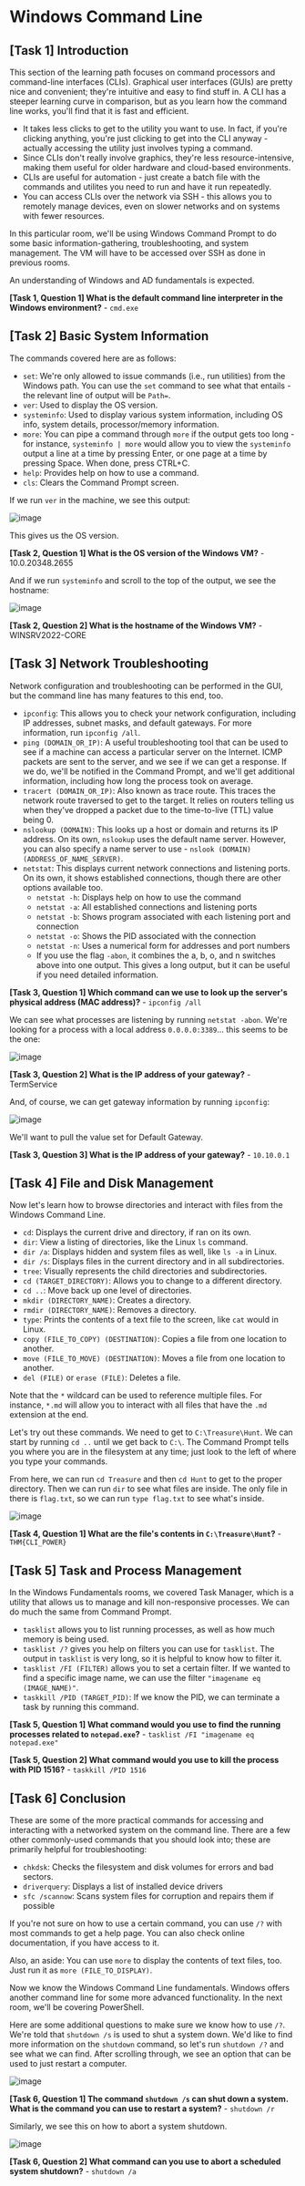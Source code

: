 # Windows Command Line

## [Task 1] Introduction

This section of the learning path focuses on command processors and command-line interfaces (CLIs). Graphical user interfaces (GUIs) are pretty nice and convenient; they're intuitive and easy to find stuff in. A CLI has a steeper learning curve in comparison, but as you learn how the command line works, you'll find that it is fast and efficient.
- It takes less clicks to get to the utility you want to use. In fact, if you're clicking anything, you're just clicking to get into the CLI anyway - actually accessing the utility just involves typing a command.
- Since CLIs don't really involve graphics, they're less resource-intensive, making them useful for older hardware and cloud-based environments.
- CLIs are useful for automation - just create a batch file with the commands and utilites you need to run and have it run repeatedly.
- You can access CLIs over the network via SSH - this allows you to remotely manage devices, even on slower networks and on systems with fewer resources.

In this particular room, we'll be using Windows Command Prompt to do some basic information-gathering, troubleshooting, and system management. The VM will have to be accessed over SSH as done in previous rooms.

An understanding of Windows and AD fundamentals is expected.

**[Task 1, Question 1] What is the default command line interpreter in the Windows environment?** - `cmd.exe`

## [Task 2] Basic System Information

The commands covered here are as follows:
- `set`: We're only allowed to issue commands (i.e., run utilities) from the Windows path. You can use the `set` command to see what that entails - the relevant line of output will be `Path=`.
- `ver`: Used to display the OS version.
- `systeminfo`: Used to display various system information, including OS info, system details, processor/memory information.
- `more`: You can pipe a command through `more` if the output gets too long - for instance, `systeminfo | more` would allow you to view the `systeminfo` output a line at a time by pressing Enter, or one page at a time by pressing Space. When done, press CTRL+C.
- `help`: Provides help on how to use a command.
- `cls`: Clears the Command Prompt screen.

If we run `ver` in the machine, we see this output:

![image](https://github.com/user-attachments/assets/b0af01c4-47ac-4394-88ff-42f7be08e640)

This gives us the OS version.

**[Task 2, Question 1] What is the OS version of the Windows VM?** - 10.0.20348.2655

And if we run `systeminfo` and scroll to the top of the output, we see the hostname:

![image](https://github.com/user-attachments/assets/9286f4b2-fd05-4382-a8c4-5bd90804c5ee)

**[Task 2, Question 2] What is the hostname of the Windows VM?** - WINSRV2022-CORE

## [Task 3] Network Troubleshooting

Network configuration and troubleshooting can be performed in the GUI, but the command line has many features to this end, too.
- `ipconfig`: This allows you to check your network configuration, including IP addresses, subnet masks, and default gateways. For more information, run `ipconfig /all`.
- `ping (DOMAIN_OR_IP)`: A useful troubleshooting tool that can be used to see if a machine can access a particular server on the Internet. ICMP packets are sent to the server, and we see if we can get a response. If we do, we'll be notified in the Command Prompt, and we'll get additional information, including how long the process took on average.
- `tracert (DOMAIN_OR_IP)`: Also known as trace route. This traces the network route traversed to get to the target. It relies on routers telling us when they've dropped a packet due to the time-to-live (TTL) value being 0.
- `nslookup (DOMAIN)`: This looks up a host or domain and returns its IP address. On its own, `nslookup` uses the default name server. However, you can also specify a name server to use - `nslook (DOMAIN) (ADDRESS_OF_NAME_SERVER)`.
- `netstat`: This displays current network connections and listening ports. On its own, it shows established connections, though there are other options available too.
  - `netstat -h`: Displays help on how to use the command
  - `netstat -a`: All established connections and listening ports
  - `netstat -b`: Shows program associated with each listening port and connection
  - `netstat -o`: Shows the PID associated with the connection
  - `netstat -n`: Uses a numerical form for addresses and port numbers
  - If you use the flag `-abon`, it combines the a, b, o, and n switches above into one output. This gives a long output, but it can be useful if you need detailed information.
 
**[Task 3, Question 1] Which command can we use to look up the server's physical address (MAC address)?** - `ipconfig /all`

We can see what processes are listening by running `netstat -abon`. We're looking for a process with a local address `0.0.0.0:3389`... this seems to be the one:

![image](https://github.com/user-attachments/assets/90207f30-703e-472e-aa60-93b54b085cc8)

**[Task 3, Question 2] What is the IP address of your gateway?** - TermService

And, of course, we can get gateway information by running `ipconfig`:

![image](https://github.com/user-attachments/assets/12796253-aa96-45b9-af86-543b4d3060b2)

We'll want to pull the value set for Default Gateway.

**[Task 3, Question 3] What is the IP address of your gateway?** - `10.10.0.1`

## [Task 4] File and Disk Management

Now let's learn how to browse directories and interact with files from the Windows Command Line.
- `cd`: Displays the current drive and directory, if ran on its own.
- `dir`: View a listing of directories, like the Linux `ls` command.
- `dir /a`: Displays hidden and system files as well, like `ls -a` in Linux.
- `dir /s`: Displays files in the current directory and in all subdirectories.
- `tree`: Visually represents the child directories and subdirectories.
- `cd (TARGET_DIRECTORY)`: Allows you to change to a different directory.
- `cd ..`: Move back up one level of directories.
- `mkdir (DIRECTORY_NAME)`: Creates a directory.
- `rmdir (DIRECTORY_NAME)`: Removes a directory.
- `type`: Prints the contents of a text file to the screen, like `cat` would in Linux.
- `copy (FILE_TO_COPY) (DESTINATION)`: Copies a file from one location to another.
- `move (FILE_TO_MOVE) (DESTINATION)`: Moves a file from one location to another.
- `del (FILE)` or `erase (FILE)`: Deletes a file.

Note that the `*` wildcard can be used to reference multiple files. For instance, `*.md` will allow you to interact with all files that have the `.md` extension at the end.

Let's try out these commands. We need to get to `C:\Treasure\Hunt`. We can start by running `cd ..` until we get back to `C:\`. The Command Prompt tells you where you are in the filesystem at any time; just look to the left of where you type your commands.

From here, we can run `cd Treasure` and then `cd Hunt` to get to the proper directory. Then we can run `dir` to see what files are inside. The only file in there is `flag.txt`, so we can run `type flag.txt` to see what's inside.

![image](https://github.com/user-attachments/assets/015ff6db-f775-44a0-b42e-f82af9e60073)

**[Task 4, Question 1] What are the file's contents in `C:\Treasure\Hunt`?** - `THM{CLI_POWER}`

## [Task 5] Task and Process Management

In the Windows Fundamentals rooms, we covered Task Manager, which is a utility that allows us to manage and kill non-responsive processes. We can do much the same from Command Prompt.
- `tasklist` allows you to list running processes, as well as how much memory is being used.
- `tasklist /?` gives you help on filters you can use for `tasklist`. The output in `tasklist` is very long, so it is helpful to know how to filter it.
- `tasklist /FI (FILTER)` allows you to set a certain filter. If we wanted to find a specific image name, we can use the filter `"imagename eq (IMAGE_NAME)"`.
- `taskkill /PID (TARGET_PID)`: If we know the PID, we can terminate a task by running this command.

**[Task 5, Question 1] What command would you use to find the running processes related to `notepad.exe`?** - `tasklist /FI "imagename eq notepad.exe"`

**[Task 5, Question 2] What command would you use to kill the process with PID 1516?** - `taskkill /PID 1516`

## [Task 6] Conclusion

These are some of the more practical commands for accessing and interacting with a networked system on the command line. There are a few other commonly-used commands that you should look into; these are primarily helpful for troubleshooting:
- `chkdsk`: Checks the filesystem and disk volumes for errors and bad sectors.
- `driverquery`: Displays a list of installed device drivers
- `sfc /scannow`: Scans system files for corruption and repairs them if possible

If you're not sure on how to use a certain command, you can use `/?` with most commands to get a help page. You can also check online documentation, if you have access to it.

Also, an aside: You can use `more` to display the contents of text files, too. Just run it as `more (FILE_TO_DISPLAY)`.

Now we know the Windows Command Line fundamentals. Windows offers another command line for some more advanced functionality. In the next room, we'll be covering PowerShell.

Here are some additional questions to make sure we know how to use `/?`. We're told that `shutdown /s` is used to shut a system down. We'd like to find more information on the `shutdown` command, so let's run `shutdown /?` and see what we can find. After scrolling through, we see an option that can be used to just restart a computer.

![image](https://github.com/user-attachments/assets/28459e96-fe79-40ce-8e0f-f9036a08013d)

**[Task 6, Question 1] The command `shutdown /s` can shut down a system. What is the command you can use to restart a system?** - `shutdown /r`

Similarly, we see this on how to abort a system shutdown.

![image](https://github.com/user-attachments/assets/88332203-16f5-449f-a585-81ff466ad89c)

**[Task 6, Question 2] What command can you use to abort a scheduled system shutdown?** - `shutdown /a`
